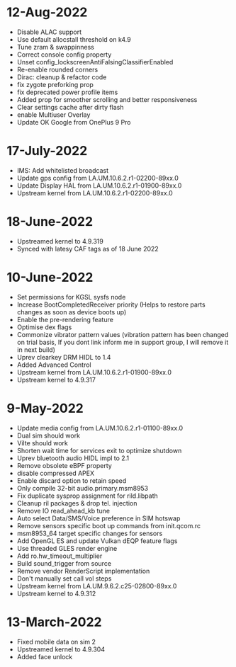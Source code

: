 # 12-Aug-2022
- Disable ALAC support 
- Use default allocstall threshold on k4.9 
- Tune zram & swappinness 
- Correct console config property 
- Unset config_lockscreenAntiFalsingClassifierEnabled 
- Re-enable rounded corners 
- Dirac: cleanup & refactor code 
- fix zygote preforking prop 
- fix deprecated power profile items 
- Added prop for smoother scrolling and better responsiveness 
- Clear settings cache after dirty flash 
- enable Multiuser Overlay 
- Update OK Google from OnePlus 9 Pro

# 17-July-2022
- IMS: Add whitelisted broadcast
- Update gps config from LA.UM.10.6.2.r1-02200-89xx.0
- Update Display HAL from LA.UM.10.6.2.r1-01900-89xx.0
- Upstream kernel from LA.UM.10.6.2.r1-02200-89xx.0

# 18-June-2022
- Upstreamed kernel to 4.9.319
- Synced with latesy CAF tags as of 18 June 2022

# 10-June-2022
- Set permissions for KGSL sysfs node
- Increase BootCompletedReceiver priority (Helps to restore parts changes as soon as device boots up)
- Enable the pre-rendering feature
- Optimise dex flags
- Commonize vibrator pattern values (vibration pattern has been changed on trial basis, If you dont link inform me in support group, I will remove it in next build)
- Uprev clearkey DRM HIDL to 1.4
- Added Advanced Control
- Upstream kernel from LA.UM.10.6.2.r1-01900-89xx.0
- Upstream kernel to 4.9.317

# 9-May-2022
- Update media config from LA.UM.10.6.2.r1-01100-89xx.0
- Dual sim should work
- Vilte should work
- Shorten wait time for services exit to optimize shutdown
- Uprev bluetooth audio HIDL impl to 2.1
- Remove obsolete eBPF property
- disable compressed APEX
- Enable discard option to retain speed
- Only compile 32-bit audio.primary.msm8953
- Fix duplicate sysprop assignment for rild.libpath
- Cleanup ril packages & drop tel. injection
- Remove IO read_ahead_kb tune
- Auto select Data/SMS/Voice preference in SIM hotswap
- Remove sensors specific boot up commands from init.qcom.rc
- msm8953_64 target specific changes for sensors
- Add OpenGL ES and update Vulkan dEQP feature flags
- Use threaded GLES render engine
- Add ro.hw_timeout_multiplier
- Build sound_trigger from source
- Remove vendor RenderScript implementation
- Don't manually set call vol steps
- Upstream kernel from LA.UM.9.6.2.c25-02800-89xx.0
- Upstream kernel to 4.9.312

# 13-March-2022
- Fixed mobile data on sim 2
- Upstreamed kernel to 4.9.304
- Added face unlock 
